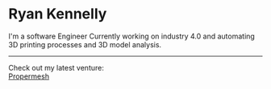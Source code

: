 # Ryan Kennelly

I'm a software Engineer Currently working on industry 4.0 and automating 3D printing processes and 3D model analysis.

--------
Check out my latest venture:  
[Propermesh](https://propermesh.com)
